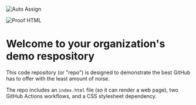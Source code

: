 ![Auto Assign](https://github.com/pdshxds/demo-repository/actions/workflows/auto-assign.yml/badge.svg)

![Proof HTML](https://github.com/pdshxds/demo-repository/actions/workflows/proof-html.yml/badge.svg)

# Welcome to your organization's demo respository
This code repository (or "repo") is designed to demonstrate the best GitHub has to offer with the least amount of noise.

The repo includes an `index.html` file (so it can render a web page), two GitHub Actions workflows, and a CSS stylesheet dependency.
